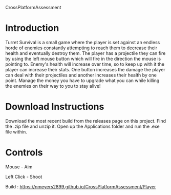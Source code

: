 CrossPlatformAssessment

# Introduction
Turret Survival is a small game where the player is set against an endless horde of enemies constantly attempting to reach them to decrease their health and eventually destroy them. The player has a projectile they can fire by using the left mouse button which will fire in the direction the mouse is pointing to. Enemy's health will increase over time, so to keep up with it the player can increase their stats. One button increases the damage the player can deal with their projectiles and another increases their health by one point. Manage the money you have to upgrade what you can while killing the enemies on their way to you to stay alive!
# Download Instructions
Download the most recent build from the releases page on this project. Find the .zip file and unzip it. Open up the Applications folder and run the .exe file within.
# Controls
Mouse - Aim

Left Click - Shoot

Build : https://nmeyers2899.github.io/CrossPlatformAssessment/Player
